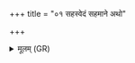 +++
title = "०१ सहस्वेदं सहमाने अथो"

+++
<details><summary>मूलम् (GR)</summary>

सहस्वेदं सहमाने  
अथो देवि सरस्वति ।  
अथेदम् अश्विना लक्ष्म  
रोहितं कृणुतं युवम् ॥
</details>